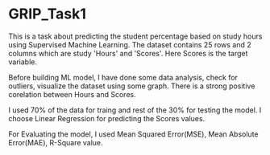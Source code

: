 # GRIP_Task1
This is a task about predicting the student percentage based on study hours using Supervised Machine Learning. The dataset contains 25 rows and 2 columns which are study 'Hours' and 'Scores'. Here Scores is the target variable. 

Before building ML model, I have done some data analysis, check for outliers, visualize the dataset using some graph. There is a strong positive corelation between Hours and Scores. 

I used 70% of the data for traing and rest of the 30% for testing the model. I choose Linear Regression for predicting the Scores values.

For Evaluating the model, I used Mean Squared Error(MSE), Mean Absolute Error(MAE), R-Square value.
